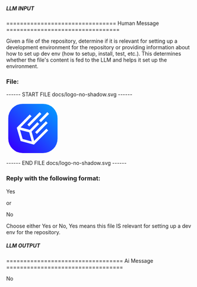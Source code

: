 ##### LLM INPUT #####
================================ Human Message =================================

Given a file of the repository, determine if it is relevant for setting up a development environment for the repository or providing information about how to set up dev env (how to setup, install, test, etc.). This determines whether the file's content is fed to the LLM and helps it set up the environment.

### File:
------ START FILE docs/logo-no-shadow.svg ------
<?xml version="1.0" encoding="UTF-8"?>
<svg xmlns="http://www.w3.org/2000/svg" width="140" height="140" fill="none" version="1.1" viewBox="35 31 179 171"><rect x="42" y="31.001" width="169.9" height="169.9" rx="49.815" fill="url(#paint1_linear)"/><path d="m182.62 65.747-28.136 28.606-6.13-6.0291 28.136-28.606 6.13 6.0291zm-26.344 0.218-42.204 42.909-6.13-6.029 42.204-42.909 6.13 6.0291zm-61.648 23.913c5.3254-5.3831 10.65-10.765 21.569-21.867l6.13 6.0291c-10.927 11.11-16.258 16.498-21.587 21.885-4.4007 4.4488-8.8009 8.8968-16.359 16.573l31.977 8.358 25.968-26.402 6.13 6.0292-25.968 26.402 8.907 31.908 42.138-42.087 6.076 6.083-49.109 49.05-45.837-12.628-13.394-45.646 1.7714-1.801c10.928-11.111 16.258-16.499 21.588-21.886zm28.419 70.99-8.846-31.689-31.831-8.32 9.1945 31.335 31.482 8.674zm47.734-56.517 7.122-7.1221-6.08-6.0797-7.147 7.1474-30.171 30.674 6.13 6.029 30.146-30.649z" clip-rule="evenodd" fill="url(#paint2_linear)" fill-rule="evenodd"/><defs><filter id="filter0_f" x="55" y="47.001" width="144" height="168" color-interpolation-filters="sRGB" filterUnits="userSpaceOnUse"><feFlood flood-opacity="0" result="BackgroundImageFix"/><feBlend in="SourceGraphic" in2="BackgroundImageFix" result="shape"/><feGaussianBlur result="effect1_foregroundBlur" stdDeviation="2"/></filter><linearGradient id="paint0_linear" x1="127" x2="127" y1="51.001" y2="211" gradientUnits="userSpaceOnUse"><stop offset=".052083"/><stop stop-opacity=".08" offset="1"/></linearGradient><linearGradient id="paint1_linear" x1="212" x2="57.5" y1="31.001" y2="189" gradientUnits="userSpaceOnUse"><stop stop-color="#00A3FF" offset="0"/><stop stop-color="#30f" offset="1"/></linearGradient><linearGradient id="paint2_linear" x1="86.098" x2="206.01" y1="158.28" y2="35.327" gradientUnits="userSpaceOnUse"><stop stop-color="#fff" offset="0"/><stop stop-color="#fff" offset="1"/></linearGradient></defs></svg>

------ END FILE docs/logo-no-shadow.svg ------

### Reply with the following format:

<rel>Yes</rel>

or

<rel>No</rel>

Choose either Yes or No, Yes means this file IS relevant for setting up a dev env for the repository.

##### LLM OUTPUT #####
================================== Ai Message ==================================

<rel>No</rel>